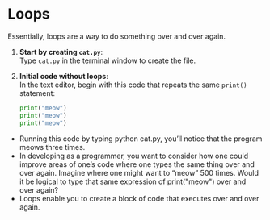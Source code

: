 # Loops

Essentially, loops are a way to do something over and over again.  

1. **Start by creating `cat.py`**:  
   Type `cat.py` in the terminal window to create the file.

2. **Initial code without loops**:  
   In the text editor, begin with this code that repeats the same `print()` statement:  
   ```python
   print("meow")
   print("meow")
   print("meow")
- Running this code by typing python cat.py, you’ll notice that the program meows three times.
- In developing as a programmer, you want to consider how one could improve areas of one’s code where one types the same thing over and over again. Imagine where one might want to “meow” 500 times. Would it be logical to type that same expression of print("meow") over and over again?
- Loops enable you to create a block of code that executes over and over again.
